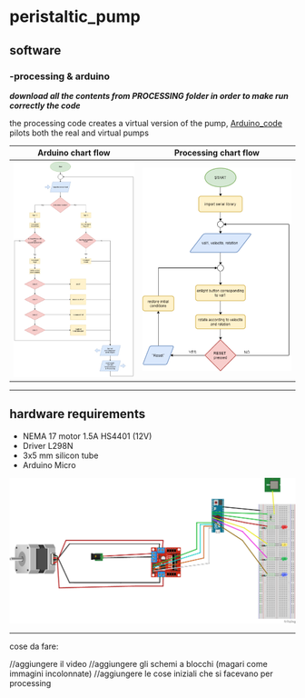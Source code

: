 # peristaltic_pump

  ## software
    
   ### -processing & arduino 
       
   ***download all the contents from PROCESSING folder in order to make run correctly the code***
      
   the processing code creates a virtual version of the pump, [Arduino_code](https://github.com/adelplasters/peristaltic_pump/blob/main/Arduino_code.ino) pilots both the real and virtual pumps 
       
 | Arduino chart flow  | Processing chart flow |
| ------------- | ------------- |
|  <img src="https://github.com/adelplasters/peristaltic_pump/blob/main/Flowchart_Arduino.jpg" width="500"> | <img src="https://github.com/adelplasters/peristaltic_pump/blob/main/flowchart_Processing.png" width="600"> |

 
   * * *

  ## hardware requirements 
 
  * NEMA 17 motor 1.5A HS4401 (12V) 
  * Driver L298N  
  * 3x5 mm silicon tube 
  * Arduino Micro 
 
  <img src="https://github.com/adelplasters/peristaltic_pump/blob/main/circuit.png" width="750">

 
  * * * 
    
 
 cose da fare:
 
 
 //aggiungere il video 
 //aggiungere gli schemi a blocchi (magari come immagini incolonnate) 
 //aggiungere le cose iniziali che si facevano per processing 

